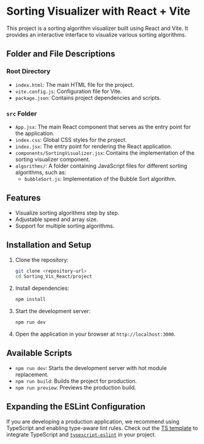 # Sorting Visualizer with React + Vite

This project is a sorting algorithm visualizer built using React and Vite. It provides an interactive interface to visualize various sorting algorithms.

## Folder and File Descriptions

### Root Directory
- `index.html`: The main HTML file for the project.
- `vite.config.js`: Configuration file for Vite.
- `package.json`: Contains project dependencies and scripts.

### `src` Folder
- `App.jsx`: The main React component that serves as the entry point for the application.
- `index.css`: Global CSS styles for the project.
- `index.jsx`: The entry point for rendering the React application.
- `components/SortingVisualizer.jsx`: Contains the implementation of the sorting visualizer component.
- `algorithms/`: A folder containing JavaScript files for different sorting algorithms, such as:
  - `bubbleSort.js`: Implementation of the Bubble Sort algorithm.
 

## Features
- Visualize sorting algorithms step by step.
- Adjustable speed and array size.
- Support for multiple sorting algorithms.

## Installation and Setup

1. Clone the repository:
    ```sh
    git clone <repository-url>
    cd Sorting_Vis_React/project
    ```

2. Install dependencies:
    ```sh
    npm install
    ```

3. Start the development server:
    ```sh
    npm run dev
    ```

4. Open the application in your browser at `http://localhost:3000`.

## Available Scripts

- `npm run dev`: Starts the development server with hot module replacement.
- `npm run build`: Builds the project for production.
- `npm run preview`: Previews the production build.

## Expanding the ESLint Configuration

If you are developing a production application, we recommend using TypeScript and enabling type-aware lint rules. Check out the [TS template](https://github.com/vitejs/vite/tree/main/packages/create-vite/template-react-ts) to integrate TypeScript and [`typescript-eslint`](https://typescript-eslint.io) in your project.
